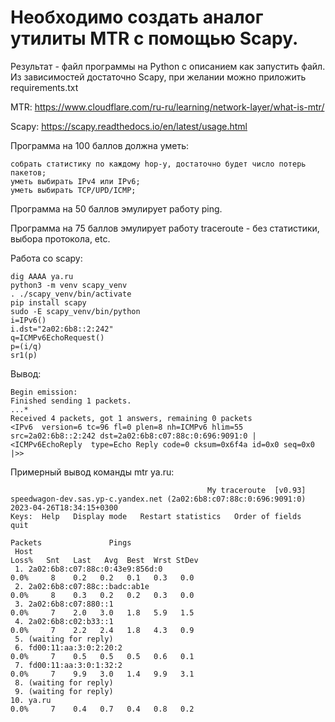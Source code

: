 # Необходимо создать аналог утилиты MTR с помощью Scapy.

Результат - файл программы на Python с описанием как запустить файл. Из зависимостей достаточно Scapy, при желании можно приложить requirements.txt

MTR: https://www.cloudflare.com/ru-ru/learning/network-layer/what-is-mtr/

Scapy: https://scapy.readthedocs.io/en/latest/usage.html

Программа на 100 баллов должна уметь:

    собрать статистику по каждому hop-у, достаточно будет число потерь пакетов;
    уметь выбирать IPv4 или IPv6;
    уметь выбирать TCP/UPD/ICMP;

Программа на 50 баллов эмулирует работу ping.

Программа на 75 баллов эмулирует работу traceroute - без статистики, выбора протокола, etc.

Работа со scapy:

```
dig AAAA ya.ru
python3 -m venv scapy_venv
. ./scapy_venv/bin/activate
pip install scapy
sudo -E scapy_venv/bin/python
i=IPv6()
i.dst="2a02:6b8::2:242"
q=ICMPv6EchoRequest()
p=(i/q)
sr1(p)
```

Вывод:

```
Begin emission:
Finished sending 1 packets.
...*
Received 4 packets, got 1 answers, remaining 0 packets
<IPv6  version=6 tc=96 fl=0 plen=8 nh=ICMPv6 hlim=55 src=2a02:6b8::2:242 dst=2a02:6b8:c07:88c:0:696:9091:0 |<ICMPv6EchoReply  type=Echo Reply code=0 cksum=0x6f4a id=0x0 seq=0x0 |>>
```

Примерный вывод команды mtr ya.ru:


```
                                            My traceroute  [v0.93]
speedwagon-dev.sas.yp-c.yandex.net (2a02:6b8:c07:88c:0:696:9091:0)                    2023-04-26T18:34:15+0300
Keys:  Help   Display mode   Restart statistics   Order of fields   quit
                                                                      Packets               Pings
 Host                                                               Loss%   Snt   Last   Avg  Best  Wrst StDev
 1. 2a02:6b8:c07:88c:0:43e9:856d:0                                   0.0%     8    0.2   0.2   0.1   0.3   0.0
 2. 2a02:6b8:c07:88c::badc:ab1e                                      0.0%     8    0.3   0.2   0.2   0.3   0.0
 3. 2a02:6b8:c07:880::1                                              0.0%     7    2.0   3.0   1.8   5.9   1.5
 4. 2a02:6b8:c02:b33::1                                              0.0%     7    2.2   2.4   1.8   4.3   0.9
 5. (waiting for reply)
 6. fd00:11:aa:3:0:2:20:2                                            0.0%     7    0.5   0.5   0.5   0.6   0.1
 7. fd00:11:aa:3:0:1:32:2                                            0.0%     7    9.9   3.0   1.4   9.9   3.1
 8. (waiting for reply)
 9. (waiting for reply)
10. ya.ru                                                            0.0%     7    0.4   0.7   0.4   0.8   0.2
```